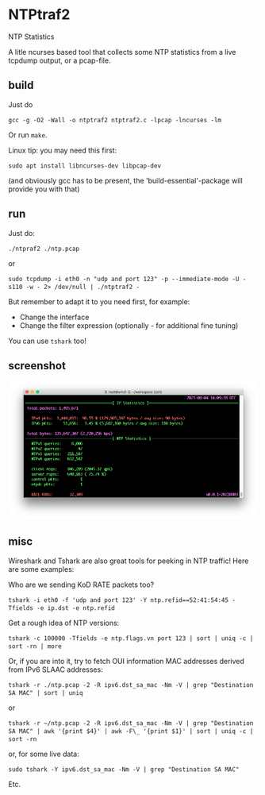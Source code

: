 # NTPtraf2
NTP Statistics

A litle ncurses based tool that collects some NTP statistics from a live
tcpdump output, or a pcap-file.

## build
Just do
```
gcc -g -O2 -Wall -o ntptraf2 ntptraf2.c -lpcap -lncurses -lm
```
Or run `make`.
 
Linux tip: you may need this first:
```
sudo apt install libncurses-dev libpcap-dev
```
(and obviously gcc has to be present, the 'build-essential'-package will provide you with that)

## run
Just do:

```
./ntpraf2 ./ntp.pcap
```
or
```
sudo tcpdump -i eth0 -n "udp and port 123" -p --immediate-mode -U -s110 -w - 2> /dev/null | ./ntptraf2 -
```
But remember to adapt it to you need first, for example:

* Change the interface
* Change the filter expression (optionally - for additional fine tuning)

You can use `tshark` too!

## screenshot
![Alt text](/ntptraf2/screenshot2.png?raw=true "Screenshot")

## misc

Wireshark and Tshark are also great tools for peeking in NTP traffic! Here
are some examples:

Who are we sending KoD RATE packets too?
```
tshark -i eth0 -f 'udp and port 123' -Y ntp.refid==52:41:54:45 -Tfields -e ip.dst -e ntp.refid
```
Get a rough idea of NTP versions:
```
tshark -c 100000 -Tfields -e ntp.flags.vn port 123 | sort | uniq -c | sort -rn | more
```

Or, if you are into it, try to fetch OUI information MAC addresses derived
from IPv6 SLAAC addresses:

```
tshark -r ./ntp.pcap -2 -R ipv6.dst_sa_mac -Nm -V | grep "Destination SA MAC" | sort | uniq
```
or
```
tshark -r ~/ntp.pcap -2 -R ipv6.dst_sa_mac -Nm -V | grep "Destination SA MAC" | awk '{print $4}' | awk -F\_ '{print $1}' | sort | uniq -c | sort -rn
```
or, for some live data:
```
sudo tshark -Y ipv6.dst_sa_mac -Nm -V | grep "Destination SA MAC"
```
Etc.
